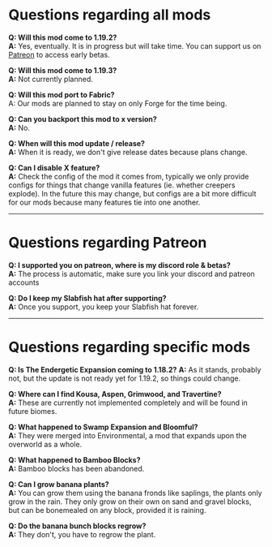 # Questions regarding all mods

**Q: Will this mod come to 1.19.2?**  
**A:** Yes, eventually. It is in progress but will take time. You can support us on [Patreon](https://www.patreon.com/teamabnormals) to access early betas.

**Q: Will this mod come to 1.19.3?**  
**A:** Not currently planned.

**Q: Will this mod port to Fabric?**  
A: Our mods are planned to stay on only Forge for the time being.

**Q: Can you backport this mod to x version?**  
**A:** No.

**Q: When will this mod update / release?**  
**A:** When it is ready, we don't give release dates because plans change.

**Q: Can I disable X feature?**  
**A:** Check the config of the mod it comes from, typically we only provide configs for things that change vanilla features (ie. whether creepers explode). In the future this may change, but configs are a bit more difficult for our mods because many features tie into one another.

---

# Questions regarding Patreon

**Q: I supported you on patreon, where is my discord role & betas?**  
**A:** The process is automatic, make sure you link your discord and patreon accounts

**Q: Do I keep my Slabfish hat after supporting?**  
**A:** Once you support, you keep your Slabfish hat forever.

---

# Questions regarding specific mods

**Q: Is The Endergetic Expansion coming to 1.18.2?**
**A:** As it stands, probably not, but the update is not ready yet for 1.19.2, so things could change.

**Q: Where can I find Kousa, Aspen, Grimwood, and Travertine?**  
**A:** These are currently not implemented completely and will be found in future biomes.

**Q: What happened to Swamp Expansion and Bloomful?**  
**A:** They were merged into Environmental, a mod that expands upon the overworld as a whole.

**Q: What happened to Bamboo Blocks?**  
**A:** Bamboo blocks has been abandoned.

**Q: Can I grow banana plants?**  
**A:** You can grow them using the banana fronds like saplings, the plants only grow in the rain. They only grow on their own on sand and gravel blocks, but can be bonemealed on any block, provided it is raining.

**Q: Do the banana bunch blocks regrow?**  
**A:** They don't, you have to regrow the plant. 
